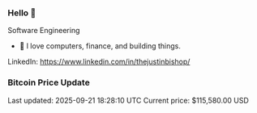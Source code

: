 ### Hello 🤙  

Software Engineering

- 🔭 I love computers, finance, and building things.
  
LinkedIn: https://www.linkedin.com/in/thejustinbishop/  



































































































































































































































































































































































































































































































































































































































































































































































































































































































































































































































































































































### Bitcoin Price Update
Last updated: 2025-09-21 18:28:10 UTC
Current price: $115,580.00 USD
